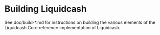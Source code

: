 Building Liquidcash
================

See doc/build-*.md for instructions on building the various
elements of the Liquidcash Core reference implementation of Liquidcash.
